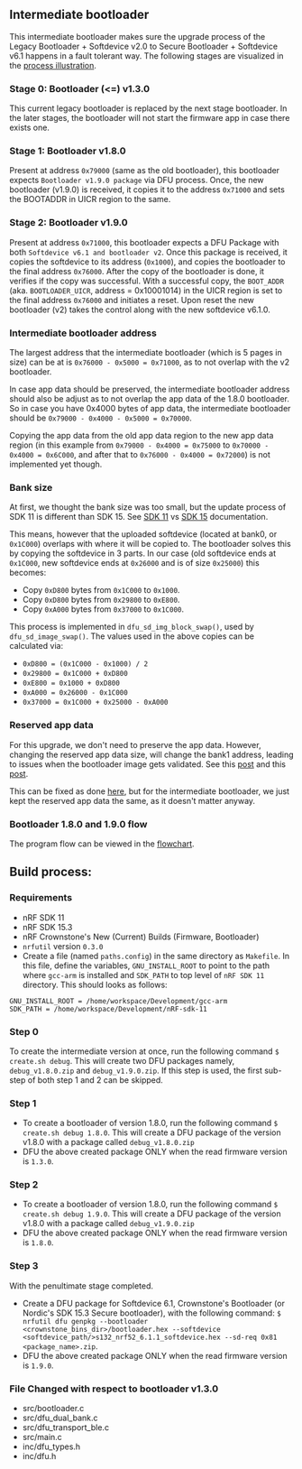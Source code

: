 ## Intermediate bootloader

This intermediate bootloader makes sure the upgrade process of the Legacy Bootloader + Softdevice v2.0 to Secure Bootloader + Softdevice v6.1 happens in a fault tolerant way. The following stages are visualized in the [process illustration](process.pdf).

### Stage 0: Bootloader (<=) v1.3.0
This current legacy bootloader is replaced by the next stage bootloader. In the later stages, the bootloader will not start the firmware app in case there exists one.

### Stage 1: Bootloader v1.8.0
Present at address `0x79000` (same as the old bootloader), this bootloader expects `Bootloader v1.9.0 package` via DFU process. Once, the new bootloader (v1.9.0) is received, it copies it to the address `0x71000` and sets the BOOTADDR in UICR region to the same.

### Stage 2: Bootloader v1.9.0
Present at address `0x71000`, this bootloader expects a DFU Package with both `Softdevice v6.1 and bootloader v2`. Once this package is received, it copies the softdevice to its address (`0x1000`), and copies the bootloader to the final address `0x76000`. After the copy of the bootloader is done, it verifies if the copy was successful. With a successful copy, the `BOOT_ADDR` (aka. `BOOTLOADER_UICR`, address = 0x10001014) in the UICR region is set to the final address `0x76000` and initiates a reset. Upon reset the new bootloader (v2) takes the control along with the new softdevice v6.1.0.

### Intermediate bootloader address
The largest address that the intermediate bootloader (which is 5 pages in size) can be at is `0x76000 - 0x5000 = 0x71000`, as to not overlap with the v2 bootloader.

In case app data should be preserved, the intermediate bootloader address should also be adjust as to not overlap the app data of the 1.8.0 bootloader.
So in case you have 0x4000 bytes of app data, the intermediate bootloader should be `0x79000 - 0x4000 - 0x5000 = 0x70000`.

Copying the app data from the old app data region to the new app data region (in this example from `0x79000 - 0x4000 = 0x75000` to `0x70000 - 0x4000 = 0x6C000`, and after that to `0x76000 - 0x4000 = 0x72000`) is not implemented yet though.

### Bank size
At first, we thought the bank size was too small, but the update process of SDK 11 is different than SDK 15. See [SDK 11](https://infocenter.nordicsemi.com/topic/com.nordic.infocenter.sdk5.v11.0.0/bledfu_memory_banks.html) vs [SDK 15](https://infocenter.nordicsemi.com/topic/com.nordic.infocenter.sdk5.v15.3.0/lib_bootloader_dfu_banks.html) documentation.

This means, however that the uploaded softdevice (located at bank0, or `0x1C000`) overlaps with where it will be copied to. The bootloader solves this by copying the softdevice in 3 parts. In our case (old softdevice ends at `0x1C000`, new softdevice ends at `0x26000` and is of size `0x25000`) this becomes:

- Copy `0xD800` bytes from `0x1C000` to `0x1000`.
- Copy `0xD800` bytes from `0x29800` to `0xE800`.
- Copy `0xA000` bytes from `0x37000` to `0x1C000`.

This process is implemented in `dfu_sd_img_block_swap()`, used by `dfu_sd_image_swap()`. The values used in the above copies can be calculated via:

- `0xD800 = (0x1C000 - 0x1000) / 2`
- `0x29800 = 0x1C000 + 0xD800`
- `0xE800 = 0x1000 + 0xD800`
- `0xA000 = 0x26000 - 0x1C000`
- `0x37000 = 0x1C000 + 0x25000 - 0xA000`

### Reserved app data
For this upgrade, we don't need to preserve the app data. However, changing the reserved app data size, will change the bank1 address, leading to issues when the bootloader image gets validated. See this [post](https://devzone.nordicsemi.com/question/54242/updating-bootloader-to-bootloader-which-preserves-app-data/) and this [post](https://devzone.nordicsemi.com/question/81141/cant-update-bootlader-over-the-air-when-changing-dfu_app_data_reserved/).

This can be fixed as done [here](https://github.com/crownstone/bluenet-bootloader/blob/d868454874f8b2829c2fb6f92c8bba2fa1a3a1fb/src/dfu_dual_bank.c#L923), but for the intermediate bootloader, we just kept the reserved app data the same, as it doesn't matter anyway.

### Bootloader 1.8.0 and 1.9.0 flow
The program flow can be viewed in the [flowchart](flowchart.pdf).

## Build process:

### Requirements

* nRF SDK 11
* nRF SDK 15.3
* nRF Crownstone's New (Current) Builds (Firmware, Bootloader)
* `nrfutil` version `0.3.0`
* Create a file (named `paths.config`) in the same directory as `Makefile`. In this file, define the variables, `GNU_INSTALL_ROOT` to point to the path where `gcc-arm` is installed and `SDK_PATH` to top level of `nRF SDK 11` directory. This should looks as follows:
```
GNU_INSTALL_ROOT = /home/workspace/Development/gcc-arm
SDK_PATH = /home/workspace/Development/nRF-sdk-11
```

### Step 0

To create the intermediate version at once, run the following command `$ create.sh debug`. This will create two DFU packages namely, `debug_v1.8.0.zip` and `debug_v1.9.0.zip`. If this step is used, the first sub-step of both step 1 and 2 can be skipped.

### Step 1

* To create a bootloader of version 1.8.0, run the following command `$ create.sh debug 1.8.0`. This will create a DFU package of the version v1.8.0 with a package called `debug_v1.8.0.zip`
* DFU the above created package ONLY when the read firmware version is `1.3.0`.

### Step 2

* To create a bootloader of version 1.8.0, run the following command `$ create.sh debug 1.9.0`. This will create a DFU package of the version v1.8.0 with a package called `debug_v1.9.0.zip`
* DFU the above created package ONLY when the read firmware version is `1.8.0`.

### Step 3

With the penultimate stage completed.
* Create a DFU package for Softdevice 6.1, Crownstone's Bootloader (or Nordic's SDK 15.3 Secure bootloader), with the following command: `$ nrfutil dfu genpkg --bootloader <crownstone_bins_dir>/bootloader.hex --softdevice <softdevice_path/>s132_nrf52_6.1.1_softdevice.hex --sd-req 0x81 <package_name>.zip`.
* DFU the above created package ONLY when the read firmware version is `1.9.0`.

### File Changed with respect to bootloader v1.3.0
* src/bootloader.c
* src/dfu_dual_bank.c
* src/dfu_transport_ble.c
* src/main.c
* inc/dfu_types.h
* inc/dfu.h